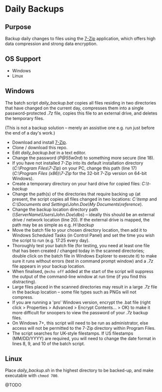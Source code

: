 
# Daily Backups

## Purpose

Backup daily changes to files using the [7-Zip](http://7-Zip.org) application, which offers high data compression and strong data encryption.


## OS Support

+ Windows
+ Linux


## Windows

The batch script *daily\_backup.bat* copies all files residing in two directories that have changed on the current day, compresses them into a single password-protected *.7z* file, copies this file to an external drive, and deletes the temporary files.

(This is not a backup solution – merely an assistive one e.g. run just before the end of a day's work.)


+ Download and install [7-Zip](http://7-Zip.org).
+ Clone / download this repo.
+ Edit *daily\_backup.bat* in a text editor.
+ Change the password (*P@55w0rd*) to something more secure (line 18).
+ If you have not installed 7-Zip into its default installation directory (*C:\Program Files\7-Zip*) on your PC, change this path (line 17) (*C:\Program Files (x86)\7-Zip* for the 32-bit 7-Zip version on 64-bit Windows).
+ Create a temporary directory on your hard drive for copied files: *C:\t-backup*
+ Change the path(s) of the directories that require backing up (at present, the script copies all files changed in two locations: *C:\temp* and *C:\Documents and Settings\John.Doe\My Documents\reference*).
+ Change the backup location directory path (*\\ServerName\Users\John.Doe\dbs*) – ideally this should be an external drive / network location (line 20). If the external drive is mapped, the path may be as simple as e.g. *H:\backup*
+ Move the batch file to your chosen directory location, then add it to Windows Scheduled Tasks (in Control Panel) and set the time you wish the script to run (e.g. 17:25 every day).
+ Thoroughly test your batch file (for testing, you need at least one file that has been created / changed today in the scanned directories; double click on the batch file in Windows Explorer to execute it) to make sure it runs without errors (test in command prompt window) and a *.7z* file appears in your backup location.
+ When finalised, `@echo off` added at the start of the script will suppress the output of the command-line window at run time (if you find this distracting).
+ Large files placed in the scanned directories may result in a large *.7z* file in the backup location – some file types such as PNGs will not compress.
+ If you are running a 'pro' Windows version, encrypt the .bat file (right click > Properties > Advanced > Encrypt Contents... > OK) to make it more difficult for snoopers to view the password of your *.7z* backup files.
+ On Windows 7+, this script will need to be run as administrator, else access will not be permitted to the 7-Zip directory within Program Files.
+ The script searches for UK-style filestamps. If US filestamps (MM/DD/YYYY) are required, you will need to change the date format in lines 8, 9, and 10 of the batch script.


## Linux

Place *daily\_backup.sh* in the highest directory to be backed-up, and make executable with `chmod 700`.

@TODO
